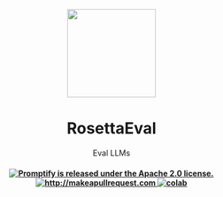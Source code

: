 <div align="center">
<img width="160px" src="https://raw.githubusercontent.com/promptslab/RosettaEval/main/assets/eval.png">
<h1>RosettaEval</h1></div>
<!-- 
<h2 align="center">RosettaEval</h2> -->

<p align="center">
  <p align="center">Eval LLMs
</p>
</p>

 <h4 align="center">
  <a href="https://github.com/">
    <img src="https://img.shields.io/badge/License-Apache_2.0-blue.svg" alt="Promptify is released under the Apache 2.0 license." />
  </a>
  <a href="http://makeapullrequest.com">
    <img src="https://img.shields.io/badge/PRs-welcome-brightgreen.svg?style=flat-square" alt="http://makeapullrequest.com" />
  </a>
  <a href="#">
    <img src="https://colab.research.google.com/assets/colab-badge.svg" alt="colab" />
  </a>
</h4>
